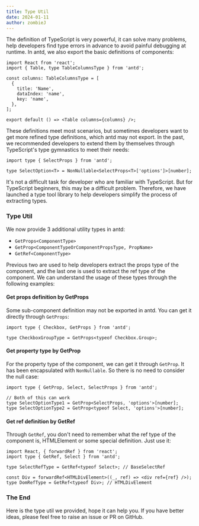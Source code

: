 ```yaml
---
title: Type Util
date: 2024-01-11
author: zombieJ
---
```


The definition of TypeScript is very powerful, it can solve many problems, help developers find type errors in advance to avoid painful debugging at runtime. In antd, we also export the basic definitions of components:

```tsx
import React from 'react';
import { Table, type TableColumnsType } from 'antd';

const columns: TableColumnsType = [
  {
    title: 'Name',
    dataIndex: 'name',
    key: 'name',
  },
];

export default () => <Table columns={columns} />;
```

These definitions meet most scenarios, but sometimes developers want to get more refined type definitions, which antd may not export. In the past, we recommended developers to extend them by themselves through TypeScript's type gymnastics to meet their needs:

```tsx
import type { SelectProps } from 'antd';

type SelectOption<T> = NonNullable<SelectProps<T>['options']>[number];
```

It's not a difficult task for developer who are familiar with TypeScript. But for TypeScript beginners, this may be a difficult problem. Therefore, we have launched a type tool library to help developers simplify the process of extracting types.

### Type Util

We now provide 3 additional utility types in antd:

- `GetProps<ComponentType>`
- `GetProp<ComponentTypeOrComponentPropsType, PropName>`
- `GetRef<ComponentType>`

Previous two are used to help developers extract the props type of the component, and the last one is used to extract the ref type of the component. We can understand the usage of these types through the following examples:

#### Get props definition by GetProps

Some sub-component definition may not be exported in antd. You can get it directly through `GetProps`:

```tsx
import type { Checkbox, GetProps } from 'antd';

type CheckboxGroupType = GetProps<typeof Checkbox.Group>;
```

#### Get property type by GetProp

For the property type of the component, we can get it through `GetProp`. It has been encapsulated with `NonNullable`. So there is no need to consider the null case:

```tsx
import type { GetProp, Select, SelectProps } from 'antd';

// Both of this can work
type SelectOptionType1 = GetProp<SelectProps, 'options'>[number];
type SelectOptionType2 = GetProp<typeof Select, 'options'>[number];
```

#### Get ref definition by GetRef

Through `GetRef`, you don't need to remember what the ref type of the component is, HTMLElement or some special definition. Just use it:

```tsx
import React, { forwardRef } from 'react';
import type { GetRef, Select } from 'antd';

type SelectRefType = GetRef<typeof Select>; // BaseSelectRef

const Div = forwardRef<HTMLDivElement>((_, ref) => <div ref={ref} />);
type DomRefType = GetRef<typeof Div>; // HTMLDivElement
```

### The End

Here is the type util we provided, hope it can help you. If you have better ideas, please feel free to raise an issue or PR on GitHub.
